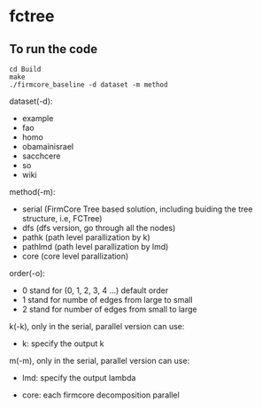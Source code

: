 # fctree

## To run the code

```
cd Build
make
./firmcore_baseline -d dataset -m method
```

dataset(-d):

- example
- fao
- homo
- obamainisrael
- sacchcere
- so
- wiki


method(-m):

- serial (FirmCore Tree based solution, including buiding the tree structure, i.e, FCTree)
- dfs (dfs version, go through all the nodes)
- pathk (path level parallization by k)
- pathlmd (path level parallization by lmd)
- core (core level parallization)

order(-o):

- 0 stand for (0, 1, 2, 3, 4 ...) default order
- 1 stand for numbe of edges from large to small
- 2 stand for number of edges from small to large

k(-k), only in the serial, parallel version can use:

- k: specify the output k

m(-m), only in the serial, parallel version can use:

- lmd: specify the output lambda

- core: each firmcore decomposition parallel
